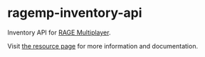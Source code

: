# ragemp-inventory-api

Inventory API for [RAGE Multiplayer](https://rage.mp/).

Visit [the resource page](https://rage.mp/files/file/172-inventory-api/) for more information and documentation.

